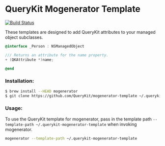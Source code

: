 QueryKit Mogenerator Template
=============================

[![Build Status](http://img.shields.io/travis/QueryKit/mogenerator-template/master.svg?style=flat)](https://travis-ci.org/QueryKit/mogenerator-template)

These templates are designed to add QueryKit attributes to your managed object
subclasses.

```objective-c
@interface _Person : NSManagedObject

/// Returns an attribute for the name property.
+ (QKAttribute *)name;

@end
```

### Installation:

```bash
$ brew install --HEAD mogenerator
$ git clone https://github.com/QueryKit/mogenerator-template ~/.querykit-mogenerator-template
```

### Usage:

To use the QueryKit template for mogenerator, pass in the template path
`--template-path ~/.querykit-mogenerator-template` when invoking mogenerator.

```bash
mogenerator --template-path ~/.querykit-mogenerator-template
```

